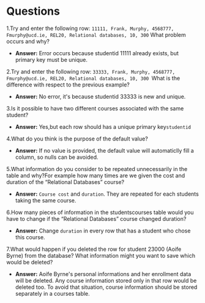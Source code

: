 # Questions

1.Try and enter the following row:  `11111, Frank, Murphy, 4568777, Fmurphy@ucd.ie, REL20, Relational databases, 10, 300` What problem occurs and why? 
- **Answer:** Error occurs because studentid 11111 already exists, but primary key must be unique.



2.Try and enter the following row:  `33333, Frank, Murphy, 4568777, Fmurphy@ucd.ie, REL20, Relational databases, 10, 300 `What is the difference with respect to the previous example? 
- **Answer:** No error, it's because studentid 33333 is new and unique. 


3.Is it possible to have two different courses associated with the same student? 
- **Answer:** Yes,but each row should has a unique primary key`studentid`


4.What do you think is the purpose of the default value? 
- **Answer:** If no value is provided, the default value will automaticlly fill a column, so nulls can be avoided.

5.What information do you consider to be repeated unnecessarily in the table and why?For example how many times are we given the cost and duration of the 
“Relational Databases” course?  
- **Answer:** `Course cost` and `duration`. They are repeated for each students taking the same course.


6.How many pieces of information in the studentscourses table would you have to change if the “Relational Databases” course changed duration?   
- **Answer:** Change `duration` in every row that has a student who chose this course.

7.What would happen if you deleted the row for student 23000 (Aoife Byrne) from the database? What information might you want to save which would be deleted? 
- **Answer:** Aoife Byrne's personal informations and her enrollment data will be deleted. Any course information stored only in that row would be deleted too. To avoid that situation, course information should be stored separately in a courses table.



